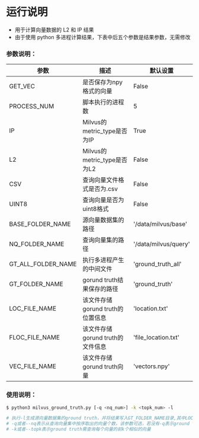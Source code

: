 # 运行说明

- 用于计算向量数据的 L2 和 IP 结果
- 由于使用 python 多进程计算结果，下表中后五个参数是结果参数，无需修改

### 参数说明：

| 参数               | 描述                             | 默认设置             |
| ------------------ | -------------------------------- | -------------------- |
| GET_VEC            | 是否保存为npy格式的向量          | False                |
| PROCESS_NUM        | 脚本执行的进程数                 | 5                    |
| IP                 | Milvus的metric_type是否为IP      | True                 |
| L2                 | Milvus的metric_type是否为L2      | False                |
| CSV                | 查询向量文件格式是否为.csv       | False                |
| UINT8              | 查询向量是否为uint8格式          | False                |
| BASE_FOLDER_NAME   | 源向量数据集的路径               | '/data/milvus/base'  |
| NQ_FOLDER_NAME     | 查询向量集的路径                 | '/data/milvus/query' |
| GT_ALL_FOLDER_NAME | 执行多进程产生的中间文件         | 'ground_truth_all'   |
| GT_FOLDER_NAME     | gorund truth结果保存的路径       | 'ground_truth'       |
| LOC_FILE_NAME      | 该文件存储gorund truth的位置信息 | 'location.txt'       |
| FLOC_FILE_NAME     | 该文件存储gorund truth的文件信息 | 'file_location.txt'  |
| VEC_FILE_NAME      | 该文件存储gorund truth向量       | 'vectors.npy'        |

### 使用说明：

```bash
$ python3 milvus_ground_truth.py [-q <nq_num>] -k <topk_num> -l

# 执行-l生成源向量数据集的ground truth，并将结果写入GT_FOLDER_NAME目录,其中LOC_FILE_NAME存储着数字位置，如"8002005210"（首位‘8’无意义，第2-4位表示结果文件在文件夹中的位置，第5-10位表示结果向量在结果文件中的位置），FLOC_FILE_NAME中存着结果对应的结果文件名和结果向量位置，如"binary_128d_00000.npy 81759"，VEC_FILE_NAME中存有结果向量
# -q或者--nq表示从查询向量集中按序取出的向量个数，该参数可选，若没有-q表示ground truth需查询向量为查询集中的全部数据
# -k或者--topk表示ground truth需查询每个向量的前k个相似的向量
```